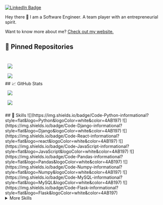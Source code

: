 
[![LinkedIn Badge](https://img.shields.io/badge/LinkedIn-Profile-informational?style=flat&logo=linkedin&logoColor=white&color=0D76A8)](https://www.linkedin.com/in/bipin-pachhai/)


Hey there 👋
I am a Software Engineer. A team player with an entrepreneurial spirit.

Want to know more about me? [Check out my website.](https://bipinpachhai.com/)

## 📌 Pinned Repositories
<br>

<a href="https://github.com/bipin-pachhai/tech_graph">
  <img align="center" style="margin:0.5rem" src="https://github-readme-stats.vercel.app/api/pin/?username=bipin-pachhai&repo=tech_graph&title_color=ffffff&text_color=c9cacc&icon_color=4AB197&bg_color=1A2B34" />
</a>

<br>

<a href="https://github.com/bipin-pachhai/surrounding_detector">
  <img align="center" style="margin:0.5rem" src="https://github-readme-stats.vercel.app/api/pin/?username=bipin-pachhai&repo=surrounding_detector&title_color=ffffff&text_color=c9cacc&icon_color=4AB197&bg_color=1A2B34" />
</a>

<br>
## &#x1f4c8; GitHub Stats
<br>

<a href="https://github.com/bipin-pachhai">
  <img align="center" style="margin:0.5rem" src="https://github-readme-stats.vercel.app/api/top-langs/?username=bipin-pachhai&hide=html,css&title_color=ffffff&text_color=c9cacc&icon_color=4AB197&bg_color=1A2B34" />
</a>
</a>
<br>
<a href="https://github.com/bipin-pachhai">
  <img align="center" style="margin:0.5rem" src="https://github-readme-stats.vercel.app/api?username=bipin-pachhai&show_icons=true&line_height=27&count_private=true&title_color=ffffff&text_color=c9cacc&icon_color=4AB097&bg_color=1A2B34" />
</a>
<br>
<br>
## 💼 Skills
![](https://img.shields.io/badge/Code-Python-informational?style=flat&logo=Python&logoColor=white&color=4AB197)
![](https://img.shields.io/badge/Code-Django-informational?style=flat&logo=Django&logoColor=white&color=4AB197)
![](https://img.shields.io/badge/Code-React-informational?style=flat&logo=react&logoColor=white&color=4AB197)
![](https://img.shields.io/badge/Code-JavaScript-informational?style=flat&logo=JavaScript&logoColor=white&color=4AB197)
![](https://img.shields.io/badge/Code-Pandas-informational?style=flat&logo=Pandas&logoColor=white&color=4AB197)
![](https://img.shields.io/badge/Code-Numpy-informational?style=flat&logo=Numpy&logoColor=white&color=4AB197)
![](https://img.shields.io/badge/Code-MySQL-informational?style=flat&logo=MySQL&logoColor=white&color=4AB197)
![](https://img.shields.io/badge/Code-Flask-informational?style=flat&logo=Flask&logoColor=white&color=4AB197)

<details>
<summary>More Skills</summary>
<br>

![](https://img.shields.io/badge/Style-CSS-informational?style=flat&logo=css3&logoColor=white&color=4AB197)
![](https://img.shields.io/badge/Style-HTML-informational?style=flat&logo=HTML&logoColor=white&color=4AB197)
![](https://img.shields.io/badge/Style-Bootstrap5-informational?style=flat&logo=Bootstrap5&logoColor=white&color=4AB197)

<br>

![](https://img.shields.io/badge/Tools-Docker-informational?style=flat&logo=docker&logoColor=white&color=4AB197)
![](https://img.shields.io/badge/Tools-Jenkins-informational?style=flat&logo=jenkins&logoColor=white&color=4AB197)
![](https://img.shields.io/badge/Tools-NPM-informational?style=flat&logo=npm&logoColor=white&color=4)
![](https://img.shields.io/badge/Tools-Jira-informational?style=flat&logo=Jira-Software&logoColor=white&color=4AB197)

</details>
